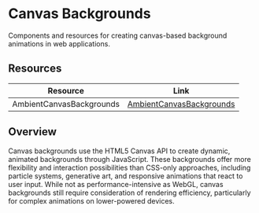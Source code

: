 # Canvas Backgrounds

Components and resources for creating canvas-based background animations in web applications.

## Resources

| Resource | Link |
|---|---|
| AmbientCanvasBackgrounds | [AmbientCanvasBackgrounds](https://github.com/crnacura/AmbientCanvasBackgrounds?tab=readme-ov-file) |

## Overview

Canvas backgrounds use the HTML5 Canvas API to create dynamic, animated backgrounds through JavaScript. These backgrounds offer more flexibility and interaction possibilities than CSS-only approaches, including particle systems, generative art, and responsive animations that react to user input. While not as performance-intensive as WebGL, canvas backgrounds still require consideration of rendering efficiency, particularly for complex animations on lower-powered devices. 